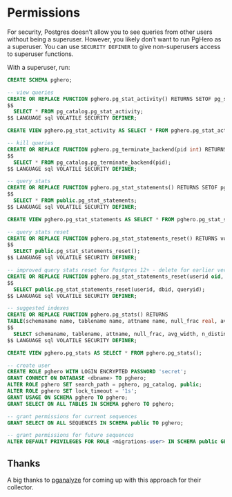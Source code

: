 # Permissions

For security, Postgres doesn’t allow you to see queries from other users without being a superuser. However, you likely don’t want to run PgHero as a superuser. You can use `SECURITY DEFINER` to give non-superusers access to superuser functions.

With a superuser, run:

```sql
CREATE SCHEMA pghero;

-- view queries
CREATE OR REPLACE FUNCTION pghero.pg_stat_activity() RETURNS SETOF pg_stat_activity AS
$$
  SELECT * FROM pg_catalog.pg_stat_activity;
$$ LANGUAGE sql VOLATILE SECURITY DEFINER;

CREATE VIEW pghero.pg_stat_activity AS SELECT * FROM pghero.pg_stat_activity();

-- kill queries
CREATE OR REPLACE FUNCTION pghero.pg_terminate_backend(pid int) RETURNS boolean AS
$$
  SELECT * FROM pg_catalog.pg_terminate_backend(pid);
$$ LANGUAGE sql VOLATILE SECURITY DEFINER;

-- query stats
CREATE OR REPLACE FUNCTION pghero.pg_stat_statements() RETURNS SETOF pg_stat_statements AS
$$
  SELECT * FROM public.pg_stat_statements;
$$ LANGUAGE sql VOLATILE SECURITY DEFINER;

CREATE VIEW pghero.pg_stat_statements AS SELECT * FROM pghero.pg_stat_statements();

-- query stats reset
CREATE OR REPLACE FUNCTION pghero.pg_stat_statements_reset() RETURNS void AS
$$
  SELECT public.pg_stat_statements_reset();
$$ LANGUAGE sql VOLATILE SECURITY DEFINER;

-- improved query stats reset for Postgres 12+ - delete for earlier versions
CREATE OR REPLACE FUNCTION pghero.pg_stat_statements_reset(userid oid, dbid oid, queryid bigint) RETURNS void AS
$$
  SELECT public.pg_stat_statements_reset(userid, dbid, queryid);
$$ LANGUAGE sql VOLATILE SECURITY DEFINER;

-- suggested indexes
CREATE OR REPLACE FUNCTION pghero.pg_stats() RETURNS
TABLE(schemaname name, tablename name, attname name, null_frac real, avg_width integer, n_distinct real) AS
$$
  SELECT schemaname, tablename, attname, null_frac, avg_width, n_distinct FROM pg_catalog.pg_stats;
$$ LANGUAGE sql VOLATILE SECURITY DEFINER;

CREATE VIEW pghero.pg_stats AS SELECT * FROM pghero.pg_stats();

-- create user
CREATE ROLE pghero WITH LOGIN ENCRYPTED PASSWORD 'secret';
GRANT CONNECT ON DATABASE <dbname> TO pghero;
ALTER ROLE pghero SET search_path = pghero, pg_catalog, public;
ALTER ROLE pghero SET lock_timeout = '1s';
GRANT USAGE ON SCHEMA pghero TO pghero;
GRANT SELECT ON ALL TABLES IN SCHEMA pghero TO pghero;

-- grant permissions for current sequences
GRANT SELECT ON ALL SEQUENCES IN SCHEMA public TO pghero;

-- grant permissions for future sequences
ALTER DEFAULT PRIVILEGES FOR ROLE <migrations-user> IN SCHEMA public GRANT SELECT ON SEQUENCES TO pghero;
```

## Thanks

A big thanks to [pganalyze](https://github.com/pganalyze/collector#setting-up-a-restricted-monitoring-user) for coming up with this approach for their collector.
